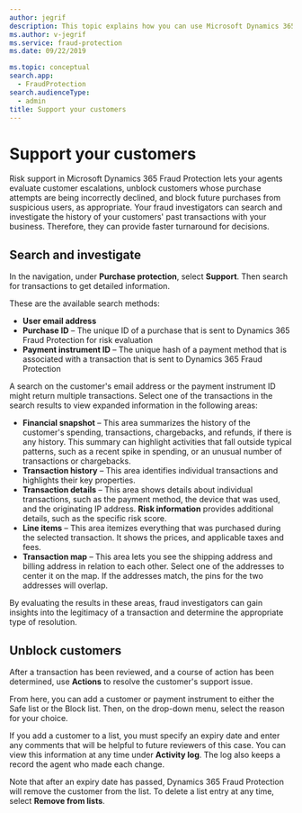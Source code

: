 ```yaml
---
author: jegrif
description: This topic explains how you can use Microsoft Dynamics 365 Fraud Protection to support your customers.
ms.author: v-jegrif
ms.service: fraud-protection
ms.date: 09/22/2019

ms.topic: conceptual
search.app: 
  - FraudProtection
search.audienceType:
  - admin
title: Support your customers
---
```


# Support your customers

Risk support in Microsoft Dynamics 365 Fraud Protection lets your agents evaluate customer escalations, unblock customers whose purchase attempts are being incorrectly declined, and block future purchases from suspicious users, as appropriate. Your fraud investigators can search and investigate the history of your customers' past transactions with your business. Therefore, they can provide faster turnaround for decisions.

## Search and investigate

In the navigation, under **Purchase protection**, select **Support**. Then search for transactions to get detailed information.

These are the available search methods:

- **User email address**
- **Purchase ID** – The unique ID of a purchase that is sent to Dynamics 365 Fraud Protection for risk evaluation
- **Payment instrument ID** – The unique hash of a payment method that is associated with a transaction that is sent to Dynamics 365 Fraud Protection

A search on the customer's email address or the payment instrument ID might return multiple transactions. Select one of the transactions in the search results to view expanded information in the following areas:

- **Financial snapshot** – This area summarizes the history of the customer's spending, transactions, chargebacks, and refunds, if there is any history. This summary can highlight activities that fall outside typical patterns, such as a recent spike in spending, or an unusual number of transactions or chargebacks.
- **Transaction history** – This area identifies individual transactions and highlights their key properties.
- **Transaction details** – This area shows details about individual transactions, such as the payment method, the device that was used, and the originating IP address. **Risk information** provides additional details, such as the specific risk score.
- **Line items** – This area itemizes everything that was purchased during the selected transaction. It shows the prices, and applicable taxes and fees.
- **Transaction map** – This area lets you see the shipping address and billing address in relation to each other. Select one of the addresses to center it on the map. If the addresses match, the pins for the two addresses will overlap.

By evaluating the results in these areas, fraud investigators can gain insights into the legitimacy of a transaction and determine the appropriate type of resolution.

## Unblock customers

After a transaction has been reviewed, and a course of action has been determined, use **Actions** to resolve the customer's support issue.

From here, you can add a customer or payment instrument to either the Safe list or the Block list. Then, on the drop-down menu, select the reason for your choice.

If you add a customer to a list, you must specify an expiry date and enter any comments that will be helpful to future reviewers of this case. You can view this information at any time under **Activity log**. The log also keeps a record the agent who made each change.

Note that after an expiry date has passed, Dynamics 365 Fraud Protection will remove the customer from the list. To delete a list entry at any time, select **Remove from lists**.
